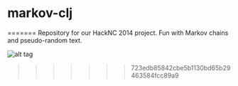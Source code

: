 # markov-clj

=======
Repository for our HackNC 2014 project. Fun with Markov chains and pseudo-random text.

![alt tag](https://scontent-b.xx.fbcdn.net/hphotos-prn1/v/t35/1939260_10203355633235249_845983986_o.jpg?oh=b41b400a7e9cde9af48a1f3b2366e807&oe=531532A0)
>>>>>>> 723edb85842cbe5b1130bd65b29463584fcc89a9

